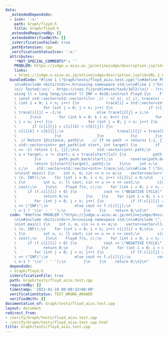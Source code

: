 ```yaml
---
data:
  _extendedDependsOn:
  - icon: ':x:'
    path: Graph/floyd.h
    title: Graph/floyd.h
  _extendedRequiredBy: []
  _extendedVerifiedWith: []
  _isVerificationFailed: true
  _pathExtension: cpp
  _verificationStatusIcon: ':x:'
  attributes:
    '*NOT_SPECIAL_COMMENTS*': ''
    PROBLEM: https://judge.u-aizu.ac.jp/onlinejudge/description.jsp?id=GRL_1_C
    links:
    - https://judge.u-aizu.ac.jp/onlinejudge/description.jsp?id=GRL_1_C
  bundledCode: "#line 1 \"Graph/tests/floyd_aizu.test.cpp\"\n#define PROBLEM \"https://judge.u-aizu.ac.jp/onlinejudge/description.jsp?id=GRL_1_C\"\
    \n\n#include <bits/stdc++.h>\nusing namespace std;\n\n#line 1 \"Graph/floyd.h\"\
    \n// Tested:\n// - https://cses.fi/problemset/task/1672/\n// - (trace) https://oj.vnoi.info/problem/floyd\n\
    using ll = long long;\nconst ll INF = 4e18;\nstruct Floyd {\n    Floyd(int _n,\
    \ const std::vector<std::vector<ll>> _c) : n(_n), c(_c), trace(n) {\n        for\
    \ (int i = 0; i < n; i++) {\n            trace[i] = std::vector<int> (n, -1);\n\
    \            for (int j = 0; j < n; j++) {\n                if (c[i][j] == INF)\
    \ trace[i][j] = -1;\n                else trace[i][j] = i;\n            }\n  \
    \      }\n\n        for (int k = 0; k < n; k++) {\n            for (int i = 0;\
    \ i < n; i++) {\n                for (int j = 0; j < n; j++) {\n             \
    \       if (c[i][j] > c[i][k] + c[k][j]) {\n                        c[i][j] =\
    \ c[i][k] + c[k][j];\n                        trace[i][j] = trace[k][j];\n   \
    \                 }\n                }\n            }\n        }\n    }\n\n  \
    \  // Return {distance, path}\n    // If no path -> returns {-1, {}}\n    std::pair<int,\
    \ std::vector<int>> get_path(int start, int target) {\n        if (trace[start][target]\
    \ == -1) return {-1, {}};\n\n        std::vector<int> path;\n        for (int\
    \ u = target; u != start; u = trace[start][u]) {\n            path.push_back(u);\n\
    \        }\n        path.push_back(start);\n        reverse(path.begin(), path.end());\n\
    \        return {c[start][target], path};\n    }\n\n    int n;\n    std::vector<std::vector<ll>>\
    \ c;\n    std::vector<std::vector<int>> trace;\n};\n\n#line 7 \"Graph/tests/floyd_aizu.test.cpp\"\
    \n\nint main() {\n    int n, m; cin >> n >> m;\n    vector<vector<ll>> c(n, vector<ll>\
    \ (n, INF));\n    for (int i = 0; i < n; i++) c[i][i] = 0;\n\n    while (m--)\
    \ {\n        int u, v; ll cost; cin >> u >> v >> cost;\n        c[u][v] = min(c[u][v],\
    \ cost);\n    }\n\n    Floyd f(n, c);\n    for (int i = 0; i < n; i++) {\n   \
    \     if (f.c[i][i] < 0) {\n            cout << \"NEGATIVE CYCLE\" << endl;\n\
    \            return 0;\n        }\n    }\n    for (int i = 0; i < n; i++) {\n\
    \        for (int j = 0; j < n; j++) {\n            if (f.c[i][j] == INF) cout\
    \ << \"INF\";\n            else cout << f.c[i][j];\n            cout << (j ==\
    \ n-1 ? '\\n' : ' ');\n        }\n    }\n    return 0;\n}\n"
  code: "#define PROBLEM \"https://judge.u-aizu.ac.jp/onlinejudge/description.jsp?id=GRL_1_C\"\
    \n\n#include <bits/stdc++.h>\nusing namespace std;\n\n#include \"../floyd.h\"\n\
    \nint main() {\n    int n, m; cin >> n >> m;\n    vector<vector<ll>> c(n, vector<ll>\
    \ (n, INF));\n    for (int i = 0; i < n; i++) c[i][i] = 0;\n\n    while (m--)\
    \ {\n        int u, v; ll cost; cin >> u >> v >> cost;\n        c[u][v] = min(c[u][v],\
    \ cost);\n    }\n\n    Floyd f(n, c);\n    for (int i = 0; i < n; i++) {\n   \
    \     if (f.c[i][i] < 0) {\n            cout << \"NEGATIVE CYCLE\" << endl;\n\
    \            return 0;\n        }\n    }\n    for (int i = 0; i < n; i++) {\n\
    \        for (int j = 0; j < n; j++) {\n            if (f.c[i][j] == INF) cout\
    \ << \"INF\";\n            else cout << f.c[i][j];\n            cout << (j ==\
    \ n-1 ? '\\n' : ' ');\n        }\n    }\n    return 0;\n}\n"
  dependsOn:
  - Graph/floyd.h
  isVerificationFile: true
  path: Graph/tests/floyd_aizu.test.cpp
  requiredBy: []
  timestamp: '2022-01-10 00:00:32+08:00'
  verificationStatus: TEST_WRONG_ANSWER
  verifiedWith: []
documentation_of: Graph/tests/floyd_aizu.test.cpp
layout: document
redirect_from:
- /verify/Graph/tests/floyd_aizu.test.cpp
- /verify/Graph/tests/floyd_aizu.test.cpp.html
title: Graph/tests/floyd_aizu.test.cpp
---
```

